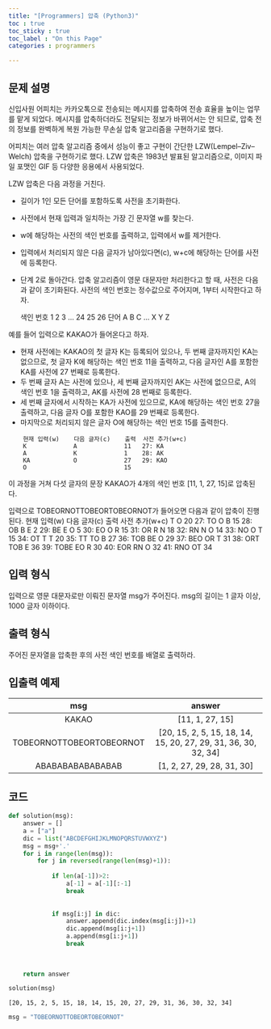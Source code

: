 ```yaml
---
title: "[Programmers] 압축 (Python3)"
toc : true
toc_sticky : true
toc_label : "On this Page"
categories : programmers

---
```

## 문제 설명
신입사원 어피치는 카카오톡으로 전송되는 메시지를 압축하여 전송 효율을 높이는 업무를 맡게 되었다. 메시지를 압축하더라도 전달되는 정보가 바뀌어서는 안 되므로, 압축 전의 정보를 완벽하게 복원 가능한 무손실 압축 알고리즘을 구현하기로 했다.

어피치는 여러 압축 알고리즘 중에서 성능이 좋고 구현이 간단한 LZW(Lempel–Ziv–Welch) 압축을 구현하기로 했다. LZW 압축은 1983년 발표된 알고리즘으로, 이미지 파일 포맷인 GIF 등 다양한 응용에서 사용되었다.

LZW 압축은 다음 과정을 거친다.

* 길이가 1인 모든 단어를 포함하도록 사전을 초기화한다.
* 사전에서 현재 입력과 일치하는 가장 긴 문자열 w를 찾는다.
* w에 해당하는 사전의 색인 번호를 출력하고, 입력에서 w를 제거한다.
* 입력에서 처리되지 않은 다음 글자가 남아있다면(c), w+c에 해당하는 단어를 사전에 등록한다.

* 단계 2로 돌아간다.
압축 알고리즘이 영문 대문자만 처리한다고 할 때, 사전은 다음과 같이 초기화된다. 사전의 색인 번호는 정수값으로 주어지며, 1부터 시작한다고 하자.

    색인 번호	1	2	3	...	24	25	26
    단어	     A	 B	 C	 ... X	 Y   Z
    
예를 들어 입력으로 KAKAO가 들어온다고 하자.
* 현재 사전에는 KAKAO의 첫 글자 K는 등록되어 있으나, 두 번째 글자까지인 KA는 없으므로, 첫 글자 K에 해당하는 색인 번호 11을 출력하고, 다음 글자인 A를 포함한 KA를 사전에 27 번째로 등록한다.
* 두 번째 글자 A는 사전에 있으나, 세 번째 글자까지인 AK는 사전에 없으므로, A의 색인  번호 1을 출력하고, AK를 사전에 28 번째로 등록한다.
* 세 번째 글자에서 시작하는 KA가 사전에 있으므로, KA에 해당하는 색인 번호 27을 출력하고, 다음 글자 O를 포함한 KAO를 29 번째로 등록한다.
* 마지막으로 처리되지 않은 글자 O에 해당하는 색인 번호 15를 출력한다.
```
    현재 입력(w)	다음 글자(c)	출력	사전 추가(w+c)
    K	          A	            11	 27: KA
    A	          K	            1	 28: AK
    KA	          O	            27	 29: KAO
    O		                    15	
```

이 과정을 거쳐 다섯 글자의 문장 KAKAO가 4개의 색인 번호 [11, 1, 27, 15]로 압축된다.

입력으로 TOBEORNOTTOBEORTOBEORNOT가 들어오면 다음과 같이 압축이 진행된다.
현재 입력(w)	다음 글자(c)	출력	사전 추가(w+c)
T	O	20	27: TO
O	B	15	28: OB
B	E	2	29: BE
E	O	5	30: EO
O	R	15	31: OR
R	N	18	32: RN
N	O	14	33: NO
O	T	15	34: OT
T	T	20	35: TT
TO	B	27	36: TOB
BE	O	29	37: BEO
OR	T	31	38: ORT
TOB	E	36	39: TOBE
EO	R	30	40: EOR
RN	O	32	41: RNO
OT		34	

## 입력 형식
입력으로 영문 대문자로만 이뤄진 문자열 msg가 주어진다. msg의 길이는 1 글자 이상, 1000 글자 이하이다.

## 출력 형식
주어진 문자열을 압축한 후의 사전 색인 번호를 배열로 출력하라.

## 입출력 예제

|msg|answer|
|:---:|:---:|
|KAKAO|[11, 1, 27, 15]|
|TOBEORNOTTOBEORTOBEORNOT|	[20, 15, 2, 5, 15, 18, 14, 15, 20, 27, 29, 31, 36, 30, 32, 34]|
|ABABABABABABABAB|[1, 2, 27, 29, 28, 31, 30]|

## 코드


```python
def solution(msg):
    answer = []
    a = ["a"]
    dic = list("ABCDEFGHIJKLMNOPQRSTUVWXYZ")
    msg = msg+'.'
    for i in range(len(msg)):
        for j in reversed(range(len(msg)+1)):
                
            if len(a[-1])>2:
                a[-1] = a[-1][:-1]
                break
            
  
            if msg[i:j] in dic:
                answer.append(dic.index(msg[i:j])+1)
                dic.append(msg[i:j+1])
                a.append(msg[i:j+1])
                break
            
                
             
    return answer
```


```python
solution(msg)
```




    [20, 15, 2, 5, 15, 18, 14, 15, 20, 27, 29, 31, 36, 30, 32, 34]




```python
msg = "TOBEORNOTTOBEORTOBEORNOT"
```
